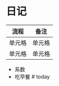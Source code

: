 <!--
 * @Author: L.
 * @Date: 2023-10-31 22:45:13
 * @LastEditors: L.
 * @LastEditTime: 2023-10-31 22:47:28
 * @FilePath: \CODE\README.md
 * @Description: 
 * 
 * Copyright (c) 2023 by ${git_name}, All Rights Reserved. 
-->
# 日记

|  流程   | 备注  |
|  ----  | ----  |
| 单元格  | 单元格 |
| 单元格  | 单元格 |

- 系数
- 吃早餐
#   t o d a y  
 